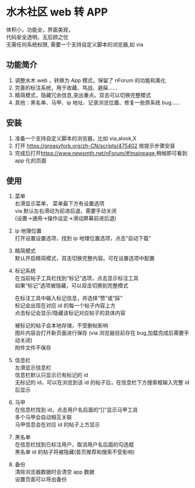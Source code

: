 # 水木社区 web 转 APP

体积小，功能全，界面美观，  
代码安全透明，无后顾之忧  
无需任何系统权限,
需要一个支持自定义脚本的浏览器,如 via

## 功能简介

1. 调整水木 web ，转换为 App 模式，保留了 nForum 的功能和美化
2. 完善的标注系统，用于收藏、骂战、避屎......
3. 精简模式，隐藏冗余信息,突出重点。双击可以切换完整模式
4. 其他：黑名单、马甲、ip 地址、记录浏览位置、修复一些原系统 bug......

## 安装

1. 准备一个支持自定义脚本的浏览器，比如 via,alook,X
2. 打开 <https://greasyfork.org/zh-CN/scripts/475402> 按提示步骤安装
3. 完成后打开<https://www.newsmth.net/nForum/#!mainpage>,稍候即可看到 app 化的页面

## 使用

1. 菜单  
   右滑显示菜单， 菜单最下方有设置选项  
   via 默认左右滑动为前进后退，需要手动关闭  
   (设置->通用->操作设定->滑动屏幕前进后退)

2. ip 地理位置  
   打开设置设置选项，找到 ip 地理位置选项，点击“自动下载”

3. 精简模式  
   默认开启精简模式，双击切换完整内容。可在设置选项中配置
4. 标记系统  
   在当前帖子工具栏找到“标记”选项，点击显示标注工具  
   如果“标记”选项被隐藏，可以双击切换到完整模式

   在标注工具中输入标记信息，并选择“赞”或“踩”  
   标记会出现在对应 id 的每一个帖子内容上方  
   点击标记会显示/隐藏该标记对应帖子的具体内容

   被标记的帖子会本地存储，不受删帖影响  
   图片内容会打开新页面进行保存 (via 浏览器目前存在 bug,加载完成后需要手动关闭)  
   附件文件不保存

5. 信息栏  
   左滑显示信息栏  
   信息栏默认只显示已有标记的 id  
   无标记的 id，可以在浏览到该 id 的帖子后，在信息栏下方搜索框输入完整 id 后显示

6. 马甲  
   在信息栏找到 id，点击用户名后面的“[]”显示马甲工具  
   多个马甲会自动相互关联  
   马甲信息会在对应 id 的帖子上方显示

7. 黑名单  
   在信息栏找到已标注用户，取消用户名后面的勾选框  
   黑名单 id 的帖子将被隐藏(首页推荐和搜索不受影响)

8. 备份  
   清除浏览器数据时会清空 app 数据  
   设置页面可以导出备份
